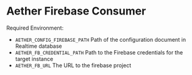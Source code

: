 # Aether Firebase Consumer

Required Environment:
- `AETHER_CONFIG_FIREBASE_PATH` Path of the configuration document in Realtime database
- `AETHER_FB_CREDENTIAL_PATH` Path to the Firebase credentials for the target instance
- `AETHER_FB_URL` The URL to the firebase project